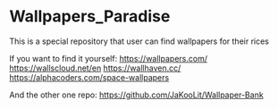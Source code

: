 # Wallpapers_Paradise
This is a special repository that user can find wallpapers for their rices


If you want to find it yourself:
https://wallpapers.com/
https://wallscloud.net/en
https://wallhaven.cc/
https://alphacoders.com/space-wallpapers

And the other one repo:
https://github.com/JaKooLit/Wallpaper-Bank